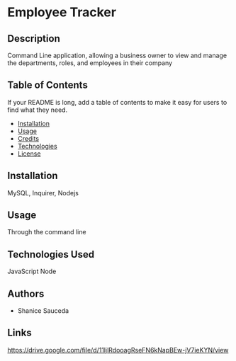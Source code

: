 # Employee Tracker

## Description
    
Command Line application, allowing a business owner to view and manage the departments, roles, and employees in their company
    
    
## Table of Contents
    
If your README is long, add a table of contents to make it easy for users to find what they need.
    
- [Installation](#installation)
- [Usage](#usage)
- [Credits](#authors)
- [Technologies](#technologies)
- [License](#license)

## Installation
MySQL, Inquirer, Nodejs

## Usage
Through the command line


## Technologies Used
JavaScript 
 Node

## Authors
- Shanice Sauceda


 ## Links
 https://drive.google.com/file/d/11ljlRdooagRseFN6kNapBEw-jV7ieKYN/view
